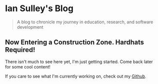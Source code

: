 # Ian Sulley's Blog

> A blog to chronicle my journey in education, research, and software development

## Now Entering a Construction Zone. Hardhats Required!

There isn't much to see here yet, I'm just getting started. Come back later for some cool content!

If you care to see what I'm currently working on, check out my [Github](https://github.com/sulleyi).
